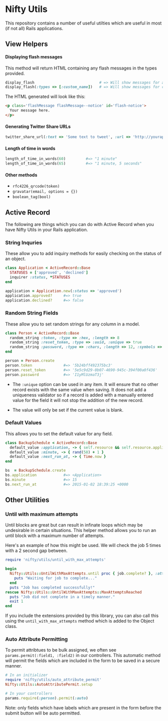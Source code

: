 # Nifty Utils

This repository contains a number of useful utilties which are useful in most (if not all)
Rails applications.

## View Helpers

#### Displaying flash messages

This method will return HTML containing any flash messages in the types provided.

```ruby
display_flash                             # => Will show messages for alert, warning & notices only
display_flash(:types => [:custom_name])   # => Will show messages for custom_name only
```

The HTML generated will look like this:

```html
<p class='flashMessage flashMessage--notice' id='flash-notice'>
  Your message here.
</p>
```

#### Generating Twitter Share URLs

```ruby
twitter_share_url(:text => 'Some text to tweet', :url => 'http://yourapp.com/blah')
```

#### Length of time in words

```ruby
length_of_time_in_words(60)         #=> "1 minute"
length_of_time_in_words(65)         #=> "1 minute, 5 seconds"
```

#### Other methods

* `rfc4226_qrcode(token)`
* `gravatar(email, options = {})`
* `boolean_tag(bool)`

## Active Record

The following are things which you can do with Active Record when you have Nifty Utils
in your Rails application.

### String Inquries

These allow you to add inquiry methods for easily checking on the status of an object.

```ruby
class Application < ActiveRecord::Base
  STATUSES = ['approved', 'declined']
  inquirer :status, *STATUSES
end

application = Application.new(:status => 'approved')
application.approved?     #=> true
application.declined?     #=> false
```

### Random String Fields

These allow you to set random strings for any column in a model.

```ruby
class Person < ActiveRecord::Base
  random_string :token, :type => :hex, :length => 8
  random_string :reset_token, :type => :uuid, :unique => true
  random_string :password, :type => :chars, :length => 12, :symbols => false
end

person = Person.create
person.token              #=> '5b24bff492375bc3'
person.reset_token        #=> '5e5c9d29-0b07-4690-945c-394f00a0f436'
person.password           #=> 'I1yMlUzmaT3j'
```

* The `:unique` option can be used in any item. It will ensure that no other record
  exists with the same value when saving. It does not add a uniqueness validator so
  if a record is added with a manually entered value for the field it will not stop
  the addition of the new record.

* The value will only be set if the current value is blank.

### Default Values

This allows you to set the default value for any field.

```ruby
class BackupSchedule < ActiveRecord::Base
  default_value :application, -> { self.resource && self.resource.application }
  default_value :minute, -> { rand(58) + 1 }
  default_value :next_run_at, -> { Time.now }
end

bs  = BackupSchedule.create
bs.application            #=> <Application>
bs.minute                 #=> 15
bs.next_run_at            #=> 2015-01-02 18:39:25 +0000
```

## Other Utilities

### Until with maximum attempts

Until blocks are great but can result in infinate loops which may be undesirable
in certain situations. This helper method allows you to run an until block
with a maximum number of attempts.

Here's an example of how this might be used. We will check the job 5 times with
a 2 second gap between.


```ruby
require 'nifty/utils/until_with_max_attempts'

begin
  Nifty::Utils::UntilWithMaxAttempts.until proc { job.complete? }, :attempts => 5, :gap => 2 do
    puts "Waiting for job to complete..."
  end
  puts "Job has completed successfully!"
rescue Nifty::Utils::UntilWithMaxAttempts::MaxAttemptsReached
  puts "Job did not complete in a timely manner."
  exit 1
end
```

If you include the extensions provided by this library, you can also call this
using the `until_with_max_attempts` method which is added to the Object class.

### Auto Attribute Permitting

To permit attribtues to be bulk assigned, we often see `params.permit(:field1, :field2)`
in our controllers. This automatic method will permit the fields which are included
in the form to be saved in a secure manner.

```ruby
# In an initializer
require 'nifty/utils/auto_attribute_permit'
Nifty::Utils::AutoAttributePermit.setup

# In your controllers
params.require(:person).permit(:auto)
```

Note: only fields which have labels which are present in the form before the submit
button will be auto permitted.
